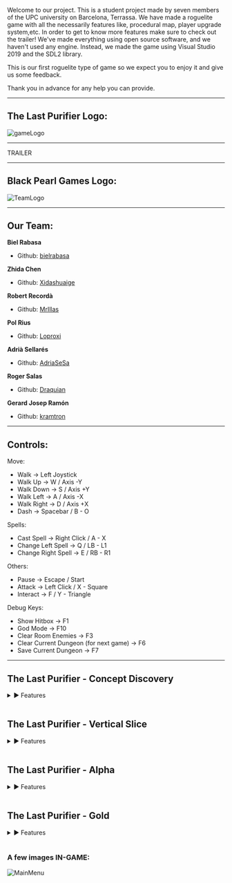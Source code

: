 
Welcome to our project. This is a student project made by seven members of the UPC university on Barcelona, Terrassa. 
We have made a roguelite game with all the necessarily features like, procedural map, player upgrade system,etc.
In order to get to know more features make sure to check out the trailer!
We've made everything using open source software, and we haven't used any engine. Instead, we made the game using Visual Studio 2019 and the SDL2 library.

This is our first roguelite type of game so we expect you to enjoy it and give us some feedback.

Thank you in advance for any help you can provide.

***
## The Last Purifier Logo:

![gameLogo](https://raw.githubusercontent.com/Project2CITM/The-Last-Purifier/main/Game/Assets/Sprites/UI/logoGame.png)


***
TRAILER

***

## Black Pearl Games Logo:

![TeamLogo](https://raw.githubusercontent.com/Project2CITM/The-Last-Purifier/main/Game/Assets/Sprites/UI/Team_Logo.png)

***
## Our Team:

**Biel Rabasa**

* Github: [bielrabasa](https://github.com/bielrabasa)

**Zhida Chen**

* Github: [Xidashuaige](https://github.com/Xidashuaige)

**Robert Recordà**

* Github: [MrIllas](https://github.com/MrIllas) 

**Pol Rius**

* Github: [Loproxi](https://github.com/Loproxi)  

**Adrià Sellarés**

* Github: [AdriaSeSa](https://github.com/AdriaSeSa)  

**Roger Salas**

* Github: [Draquian](https://github.com/Draquian) 

**Gerard Josep Ramón**

* Github: [kramtron](https://github.com/kramtron) 

***

## Controls:

Move:
- 	Walk			→	Left Joystick
- 	Walk Up			→	W  /  Axis -Y
- 	Walk Down		→	S  /  Axis +Y
- 	Walk Left		→	A  /  Axis -X
- 	Walk Right		→	D  /  Axis +X
- 	Dash			→	Spacebar  /  B - O

Spells:
- 	Cast Spell		→	Right Click  /  A - X
- 	Change Left Spell 	→	Q  /  LB - L1
- 	Change Right Spell	→	E  /  RB - R1

Others:
- 	Pause			→	Escape  /  Start
- 	Attack			→	Left Click  /  X - Square
- 	Interact		→	F  /  Y - Triangle

Debug Keys:
- 	Show Hitbox		→	F1
- 	God Mode		→	F10
- 	Clear Room Enemies	→	F3
- 	Clear Current Dungeon (for next game)	→	F6
- 	Save Current Dungeon	→	F7

***
## The Last Purifier - Concept Discovery
<details>
<summary>▶ Features</summary>
  <br>
<pre>
● Full game Design

● Wiki
  ● Main Page
  ● GDD (Game Design Document)
  ● TDD (Tech Design Document)
  ● Production Plan
  ● GUI Design Document
  ● Art Bible
  ● Audio Bible
  ● QA Workflow
</pre>
</details>
<br>

## The Last Purifier - Vertical Slice
<details>
<summary>▶ Features </summary>
  <br>
<pre>
● Fullscreen & Windowed mode

● God Mode (F10) 
  ● Instakills  
  ● No damage 

● Keyboard & Gamepad control

● 2 playable characters
  ● Sage (range battle system)  
  ● Revenant (melee battle system)

● 3 types of enemies 
  ● Ghoul 
  ● Kaboom  
  ● Worm

● 6 NPCs with custom dialog

● 5 Spells
  ● Purifed Sword
  ● Soul Shield
  ● Purification Slash
  ● Foteiros
  ● Ekriski

● Spell deck

● 2 Skill Trees, one per class.

● Random generated map.

● Hub Map with different zones 

● Custom team logo (with fx)

● Custom game logo (with fx)

● Menu & Pause menu (keyboard & controller)
  ● Play
  ● Options
  ● Credits
  ● Load
  ● Save
  ● Exit
  ● GitHub link

● Audio
  ● Background music
  ● Audio effects
    ● Enemies
    ● Players
    ● Attacks
    ● Menu

● HUD
  ● Health bar & damage effects
  ● Spell cards + deck
  ● Pause menu
</pre>
</details>
<br>

## The Last Purifier - Alpha
<details>
<summary>▶ Features</summary>
  <br>
<pre>
● Map
  ● Minimap (dungeon & hub)
  ● 3 new puzzles (3 new rooms)
  ● Save & Continue from last dungeon
  ● Player converter

● Entities
  ● New slime enemy
  ● New breakable pot
  ● Buttons (random pressing order)
  ● Pathfinding

● Weapons
  ● New combat system
  ● Spear
  ● Staff
  ● Book

● Audio
  ● New fx
  ● New music for every scene
  ● Change Volume

● UI
  ● Win screen
  ● Game over screen
  ● Vsync activation
  ● Volume changing
  ● Ability trees
    ● Buy better stats
    ● Buy deck spaces
    ● Buy ability improvements

● Quests
</pre>
</details>
<br>

## The Last Purifier - Gold
<details>
<summary>▶ Features</summary>
  <br>
<pre>
> > These are the gold features
</pre>
</details>
<br>

### A few images IN-GAME:


![MainMenu](https://raw.githubusercontent.com/Project2CITM/The-Last-Purifier/gh-pages/IN-GAME-MAINMENU(7).png)
